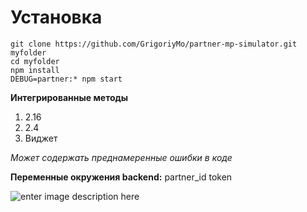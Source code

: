 

# Установка

    git clone https://github.com/GrigoriyMo/partner-mp-simulator.git myfolder
    cd myfolder
    npm install
    DEBUG=partner:* npm start

**Интегрированные методы**
1. 2.16
2. 2.4
3. Виджет

*Может содержать преднамеренные ошибки в коде*

**Переменные окружения backend:**
partner_id
token

![enter image description here](https://ibb.co/r4kPYVz)
